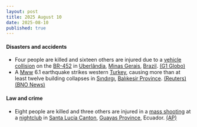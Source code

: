```yaml
---
layout: post
title: 2025 August 10
date: 2025-08-10
published: true
---
```



#### Disasters and accidents

* Four people are killed and sixteen others are injured due to a [vehicle collision](https://en.wikipedia.org/wiki/Vehicle_collision "Vehicle collision") on the [BR-452](https://en.wikipedia.org/wiki/List_of_federal_highways_in_Brazil "List of federal highways in Brazil") in [Uberlândia](https://en.wikipedia.org/wiki/Uberl%C3%A2ndia "Uberlândia"), [Minas Gerais](https://en.wikipedia.org/wiki/Minas_Gerais "Minas Gerais"), [Brazil](https://en.wikipedia.org/wiki/Brazil "Brazil"). [(G1 Globo)](https://g1.globo.com/mg/triangulo-mineiro/noticia/2025/08/10/quatro-pessoas-morrem-e-16-ficam-feridas-em-batida-entre-carro-e-van-na-br-452-em-uberlandia.ghtml?UTM_SOURCE=copiar-url&UTM_MEDIUM=share-bar-app&UTM_CAMPAIGN=materias&UTM_TERM=app-webview)
* A [Mww](https://en.wikipedia.org/wiki/Seismic_magnitude_scales#Mww "Seismic magnitude scales") 6.1 earthquake strikes western [Turkey](https://en.wikipedia.org/wiki/Turkey "Turkey"), causing more than at least twelve building collapses in [Sındırgı](https://en.wikipedia.org/wiki/S%C4%B1nd%C4%B1rg%C4%B1 "Sındırgı"), [Balıkesir Province](https://en.wikipedia.org/wiki/Bal%C4%B1kesir_Province "Balıkesir Province"). [(Reuters)](https://www.reuters.com/business/environment/earthquake-magnitude-61-strikes-western-turkey-disaster-authority-says-2025-08-10/) [(BNO News)](https://bnonews.com/index.php/2025/08/strong-earthquake-hits-western-turkey-felt-in-istanbul/)

#### Law and crime

* Eight people are killed and three others are injured in a [mass shooting](https://en.wikipedia.org/wiki/Mass_shooting "Mass shooting") at a [nightclub](https://en.wikipedia.org/wiki/Nightclub "Nightclub") in [Santa Lucía Canton](https://en.wikipedia.org/wiki/Santa_Luc%C3%ADa_Canton "Santa Lucía Canton"), [Guayas Province](https://en.wikipedia.org/wiki/Guayas_Province "Guayas Province"), Ecuador. [(AP)](https://apnews.com/article/ecuador-nightclub-shooting-killed-injured-6f2f233ff010f95e96f765c7cbf23e56)
